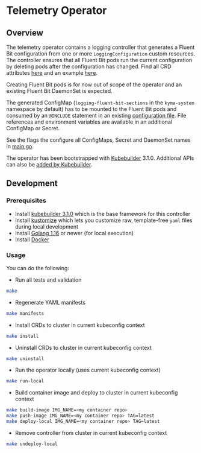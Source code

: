 # Telemetry Operator

## Overview

The telemetry operator contains a logging controller that generates a Fluent Bit configuration from one or more `LoggingConfiguration` custom resources. The controller ensures that all Fluent Bit pods run the current configuration by deleting pods after the configuration has changed. Find all CRD attributes [here](api/v1alpha1/loggingconfiguration_types.go) and an example [here](config/samples/telemetry_v1alpha1_loggingconfiguration.yaml).

Creating Fluent Bit pods is for now out of scope of the operator and an existing Fluent Bit DaemonSet is expected.

The generated ConfigMap (`logging-fluent-bit-sections` in the `kyma-system` namespace by default) has to be mounted to the Fluent Bit pods and consumed by an `@INCLUDE` statement in an existing [configuration file](https://docs.fluentbit.io/manual/administration/configuring-fluent-bit/configuration-file). File references and environment variables are available in an additional ConfigMap or Secret.

See the flags the configure all ConfigMaps, Secret and DaemonSet names in [main.go](main.go).

The operator has been bootstrapped with [Kubebuilder](https://github.com/kubernetes-sigs/kubebuilder) 3.1.0. Additional APIs can also be [added by Kubebuilder](https://book.kubebuilder.io/cronjob-tutorial/new-api.html).

## Development

### Prerequisites
- Install [kubebuilder 3.1.0](https://github.com/kubernetes-sigs/kubebuilder) which is the base framework for this controller
- Install [kustomize](https://github.com/kubernetes-sigs/kustomize) which lets you customize raw, template-free `yaml` files during local development
- Install [Golang 1.16](https://golang.org/dl/) or newer (for local execution)
- Install [Docker](https://www.docker.com/get-started)

### Usage

You can do the following:

- Run all tests and validation

```bash
make
```

- Regenerate YAML manifests

```bash
make manifests
```

- Install CRDs to cluster in current kubeconfig context

```bash
make install
```

- Uninstall CRDs to cluster in current kubeconfig context

```bash
make uninstall
```

- Run the operator locally (uses current kubeconfig context)

```bash
make run-local
```

- Build container image and deploy to cluster in current kubeconfig context

```bash
make build-image IMG_NAME=<my container repo>
make push-image IMG_NAME=<my container repo> TAG=latest
make deploy-local IMG_NAME=<my container repo> TAG=latest
```

- Remove controller from cluster in current kubeconfig context

```bash
make undeploy-local
```
